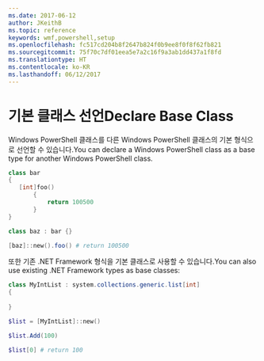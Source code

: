 ```yaml
---
ms.date: 2017-06-12
author: JKeithB
ms.topic: reference
keywords: wmf,powershell,setup
ms.openlocfilehash: fc517cd204b8f2647b824f0b9ee8f0f8f62fb821
ms.sourcegitcommit: 75f70c7df01eea5e7a2c16f9a3ab1dd437a1f8fd
ms.translationtype: HT
ms.contentlocale: ko-KR
ms.lasthandoff: 06/12/2017
---
```

# <a name="declare-base-class"></a><span data-ttu-id="9f3f5-102">기본 클래스 선언</span><span class="sxs-lookup"><span data-stu-id="9f3f5-102">Declare Base Class</span></span>
<span data-ttu-id="9f3f5-103">Windows PowerShell 클래스를 다른 Windows PowerShell 클래스의 기본 형식으로 선언할 수 있습니다.</span><span class="sxs-lookup"><span data-stu-id="9f3f5-103">You can declare a Windows PowerShell class as a base type for another Windows PowerShell class.</span></span>

```PowerShell
class bar
{
   [int]foo() 
       {
           return 100500
       }
}

class baz : bar {}

[baz]::new().foo() # return 100500
```

<span data-ttu-id="9f3f5-104">또한 기존 .NET Framework 형식을 기본 클래스로 사용할 수 있습니다.</span><span class="sxs-lookup"><span data-stu-id="9f3f5-104">You can also use existing .NET Framework types as base classes:</span></span>

```PowerShell
class MyIntList : system.collections.generic.list[int]
{
    
}

$list = [MyIntList]::new()

$list.Add(100)

$list[0] # return 100
```

